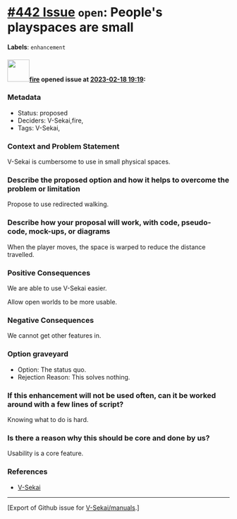 # [\#442 Issue](https://github.com/V-Sekai/manuals/issues/442) `open`: People's playspaces are small
**Labels**: `enhancement`


#### <img src="https://avatars.githubusercontent.com/u/32321?u=c2e06a3d2b49a467aa907e54aa259516440267cc&v=4" width="50">[fire](https://github.com/fire) opened issue at [2023-02-18 19:19](https://github.com/V-Sekai/manuals/issues/442):

### Metadata

- Status: proposed <!-- draft | proposed | rejected | accepted | deprecated | superseded by -->
- Deciders: V-Sekai,fire,
- Tags: V-Sekai,


### Context and Problem Statement

V-Sekai is cumbersome to use in small physical spaces.

### Describe the proposed option and how it helps to overcome the problem or limitation

Propose to use redirected walking.

### Describe how your proposal will work, with code, pseudo-code, mock-ups, or diagrams

When the player moves, the space is warped to reduce the distance travelled.

### Positive Consequences

We are able to use V-Sekai easier.

Allow open worlds to be more usable.

### Negative Consequences

We cannot get other features in.

### Option graveyard

- Option: The status quo. <!-- List the proposed options no longer open for consideration. -->
- Rejection Reason: This solves nothing. <!-- List the reasons for the rejection: (the bad traits) -->

### If this enhancement will not be used often, can it be worked around with a few lines of script?

Knowing what to do is hard.

### Is there a reason why this should be core and done by us?

Usability is a core feature.

### References

- [V-Sekai](https://v-sekai.org/)





-------------------------------------------------------------------------------



[Export of Github issue for [V-Sekai/manuals](https://github.com/V-Sekai/manuals).]
